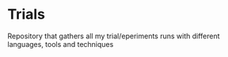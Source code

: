 # Trials
Repository that gathers all my trial/eperiments runs with different languages, tools and techniques
